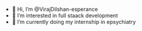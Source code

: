 - 👋 Hi, I’m @VirajDilshan-esperance
- 👀 I’m interested in full staack development
- 🌱 I’m currently doing my internship in epsychiatry

<!---
VirajDilshan-esperance/VirajDilshan-esperance is a ✨ special ✨ repository because its `README.md` (this file) appears on your GitHub profile.
You can click the Preview link to take a look at your changes.
--->
